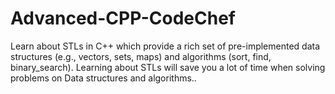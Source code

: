 # Advanced-CPP-CodeChef
Learn about STLs in C++ which provide a rich set of pre-implemented data structures (e.g., vectors, sets, maps) and algorithms (sort, find, binary_search). Learning about STLs will save you a lot of time when solving problems on Data structures and algorithms..

